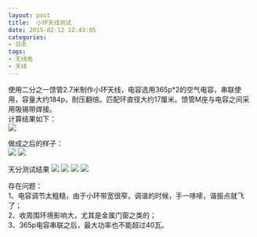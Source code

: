 ```yaml
---
layout: post
title: 	小环天线测试
date: 2015-02-12 12:43:05
categories:
- 日志
tags:
- 无线电
- 天线
---
```


使用二分之一馈管2.7米制作小环天线，电容选用365p*2的空气电容，串联使用，容量大约184p，耐压翻倍。匹配环直径大约17厘米。馈管M座与电容之间采用吸锡带焊接。    
计算结果如下：        
![](http://i1328.photobucket.com/albums/w532/xwlogic/65E068079898_zps74d58a38.png)

做成之后的样子：  
![](http://i1328.photobucket.com/albums/w532/xwlogic/IMG_20150213_110148781_zps1ccebe2c.jpg)
![](http://i1328.photobucket.com/albums/w532/xwlogic/IMG_20150213_110135071_zps7b21a0ee.jpg)

天分测试结果
![](http://i1328.photobucket.com/albums/w532/xwlogic/IMG_20150213_120929103_zpsb1d66e04.jpg)
![](http://i1328.photobucket.com/albums/w532/xwlogic/IMG_20150213_120921498_zpsc15c1971.jpg)
![](http://i1328.photobucket.com/albums/w532/xwlogic/IMG_20150213_110250276_zpsbe020ebb.jpg)
![](http://i1328.photobucket.com/albums/w532/xwlogic/IMG_20150213_110257934_zpsaff555ca.jpg)

存在问题：    
1、电容调节太粗糙，由于小环带宽很窄，调谐的时候，手一哆嗦，谐振点就飞了；    
2、收周围环境影响大，尤其是金属门窗之类的；    
3、365p电容串联之后，最大功率也不能超过40瓦。    


